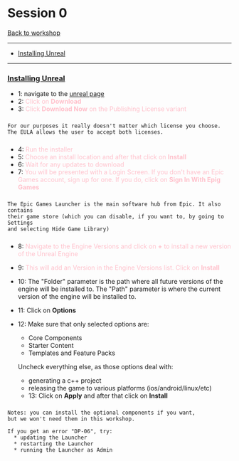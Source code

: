 # Session 0
[Back to workshop](https://github.com/Bleeck/UE_Workshop)

---

* [Installing Unreal](https://github.com/Bleeck/UE_Workshop/blob/master/Session_0.md#installing-unreal)
---
### [Installing Unreal](https://github.com/Bleeck/UE_Workshop/blob/main/Session_1.md)
  - 1: navigate to the [unreal page](https://www.unrealengine.com/)
  - 2: <span style ="color:pink"> Click on **Download** </span>
  - 3: <span style ="color:pink"> Click **Download Now** on the Publishing License variant</span>

###

    For our purposes it really doesn't matter which license you choose.
    The EULA allows the user to accept both licenses.

###


  - 4: <span style = "color:pink"> Run the installer</span>
  - 5: <span style = "color:pink"> Choose an install location and after that click on **Install**</span>
  - 6: <span style = "color:pink"> Wait for any updates to download</span>
  - 7: <span style = "color:pink"> You will be presented with a Login Screen. If you don't have an Epic Games account, sign up for one. If you do, click on **Sign In With Epig Games** </span>

###

    The Epic Games Launcher is the main software hub from Epic. It also contains  
    their game store (which you can disable, if you want to, by going to Settings
    and selecting Hide Game Library)

###

  - 8: <span style = "color:pink"> Navigate to the Engine Versions and click on  **+**  to install a new version of the Unreal Engine</span>
  - 9: <span style = "color:pink"> This will add an Version in the Engine Versions list. Click on **Install**</span>
  - 10: The "Folder" parameter is the path where all future versions of the engine will be installed to. The "Path" parameter is where the current version of the engine will be installed to.
  - 11: Click on **Options**
  - 12: Make sure that only selected options are:
      * Core Components
      * Starter Content
      * Templates and Feature Packs

      Uncheck everything else, as those options deal with:
      * generating a c++ project
      * releasing the game to various platforms (ios/android/linux/etc)
    - 13: Click on **Apply** and after that click on **Install**

###

    Notes: you can install the optional components if you want,
    but we won't need them in this workshop.

    If you get an error "DP-06", try:
      * updating the Launcher
      * restarting the Launcher
      * running the Launcher as Admin
